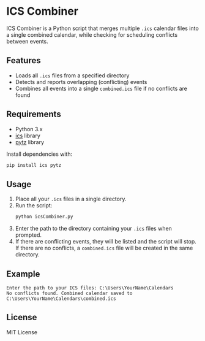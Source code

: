 # ICS Combiner

ICS Combiner is a Python script that merges multiple `.ics` calendar files into a single combined calendar, while checking for scheduling conflicts between events.

## Features
- Loads all `.ics` files from a specified directory
- Detects and reports overlapping (conflicting) events
- Combines all events into a single `combined.ics` file if no conflicts are found

## Requirements
- Python 3.x
- [ics](https://pypi.org/project/ics/) library
- [pytz](https://pypi.org/project/pytz/) library

Install dependencies with:
```bash
pip install ics pytz
```

## Usage
1. Place all your `.ics` files in a single directory.
2. Run the script:
   ```bash
   python icsCombiner.py
   ```
3. Enter the path to the directory containing your `.ics` files when prompted.
4. If there are conflicting events, they will be listed and the script will stop. If there are no conflicts, a `combined.ics` file will be created in the same directory.

## Example
```
Enter the path to your ICS files: C:\Users\YourName\Calendars
No conflicts found. Combined calendar saved to C:\Users\YourName\Calendars\combined.ics
```

## License
MIT License
